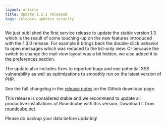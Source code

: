 ```yaml
---
layout: article
title: Update 1.3.1 released
tags: releases updates security
---
```

We just published the first service release to update the stable version 1.3 
which is the result of some touching-up on the new features introduced with the
1.3.0 release. For example it brings back the double-click behavior to open messages
which was reduced to the list-only view. Or because the switch to change the mail view
layout was a bit hidden, we also added it to the preferences section.

The update also includes fixes to reported bugs and one potential XSS vulnerability 
as well as optimizations to smoothly run on the latest version of PHP.

See the full changelog in the [release notes](https://github.com/roundcube/roundcubemail/releases/tag/1.3.1)
on the Github download page.

This release is considered stable and we recommend to update all productive installations 
of Roundcube with this version. Download it from [roundcube.net](https://roundcube.net/download).

Please do backup your data before updating!